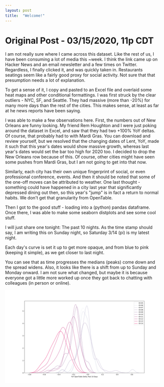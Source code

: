 ```yaml
---
layout: post
title:  "Welcome!"
---
```


# Original Post - 03/15/2020, 11p CDT

I am not really sure where I came across this dataset. Like the rest of us, I have been consuming a lot of media this ~week. I think the link came up on Hacker News and an email newsletter and a few times on Twitter. Regardless, I finally clicked it, and was quickly taken in. Restaurants seatings seem like a fairly good proxy for social activity. Not sure that that presumption needs a lot of explanation.

To get a sense of it, I copy and pasted to an Excel file and overlaid some heat maps and other conditional formattings. I was first struck by the clear outliers - NYC, SF, and Seattle. They had massive (more than -20%) for many more days than the rest of the cities. This makes sense, at least as far at he news reports have been saying.

I was able to make a few observations here. First, the numbers out of New Orleans are funny looking. My friend Rem Houghton and I were just poking around the dataset in Excel, and saw that they had two +100% YoY deltas. Of course, that probably had to with Mardi Gras. You can download and review yourself, but we resolved that the changing dates of Lent, YoY, made it such that this year's dates would show massive growth, whereas last year's dates would set the bar too high for 2020 too. I decided to drop the New Orleans row because of this. Of course, other cities might have seen some pushes from Mardi Gras, but I am not going to get into that now.

Similarly, each city has their own unique fingerprint of social, or even professional conference, events. And then it should be noted that some of the one-off moves can be attributed to weather. One last thought - something could have happened in a city last year that significantly depressed dining out then, so this year's "jump" is in fact a return to normal habits. We don't get that granularity from OpenTable.

Then I got to the good stuff - loading into a (python) pandas dataframe. Once there, I was able to make some seaborn distplots and see some cool stuff.

I will just share one tonight: The past 10 nights. As the time stamp should say, I am writing this on Sunday night, so Saturday 3/14 (pi) is my latest night.

Each day's curve is set it up to get more opaque, and from blue to pink (keeping it simple), as we get closer to last night.

You can see that as time progresses the medians (peaks) come down and the spread widens. Also, it looks like there is a shift from up to Sunday and Monday onward. I am not sure what changed, but maybe it is because everyone got a little more worked up once they got back to chatting with colleagues (in person or online).

![My helpful screenshot](/assets/Last10Days_OpenTable.png)
